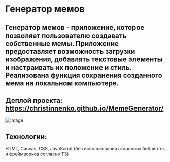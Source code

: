# Генератор мемов 

## Генератор мемов - приложение, которое позволяет пользователю создавать собственные мемы. Приложение предоставляет возможность загрузки изображения, добавлять текстовые элементы и настраивать их положение и стиль. Реализована функция сохранения созданного мема на локальном компьютере.

## Деплой проекта: https://christinnenko.github.io/MemeGenerator/

![image](https://github.com/Christinnenko/MemeGenerator/assets/135636897/5dde3244-7c8f-483d-b1b7-637f2a9c1898)

## Технологии:

HTML, Canvas, CSS, JavaScript (без использования сторонних библиотек и фреймворков согласно ТЗ)






